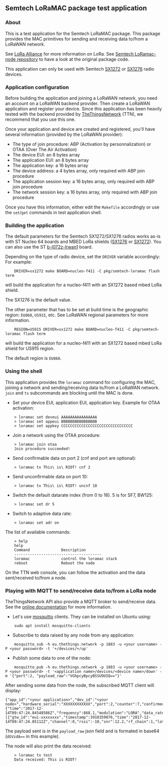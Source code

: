 ## Semtech LoRaMAC package test application

### About

This is a test application for the Semtech LoRaMAC package. This package
provides the MAC primitives for sending and receiving data to/from a
LoRaWAN network.

See [LoRa Alliance](https://www.lora-alliance.org/) for more information on LoRa.
See [Semtech LoRamac-node repository](https://github.com/Lora-net/LoRaMac-node)
to have a look at the original package code.

This application can only be used with Semtech
[SX1272](http://www.semtech.com/images/datasheet/sx1272.pdf) or
[SX1276](http://www.semtech.com/images/datasheet/sx1276.pdf) radio devices.

### Application configuration

Before building the application and joining a LoRaWAN network, you need an
account on a LoRaWAN backend provider. Then create a LoRaWAN application and
register your device.
Since this application has been heavily tested with the backend provided by
[TheThingsNetwork](https://www.thethingsnetwork.org/) (TTN), we recommend that
you use this one.

Once your application and device are created and registered, you'll have
several information (provided by the LoRaWAN provider):
* The type of join procedure: ABP (Activation by personnalization) or OTAA (Over
The Air Activation)
* The device EUI: an 8 bytes array
* The application EUI: an 8 bytes array
* The application key: a 16 bytes array
* The device address: a 4 bytes array, only required with ABP join procedure
* The application session key: a 16 bytes array, only required with ABP join procedure
* The network session key: a 16 bytes array, only required with ABP join procedure

Once you have this information, either edit the `Makefile` accordingly or
use the `set`/`get` commands in test application shell.

### Building the application

The default parameters for the Semtech SX1272/SX1276 radios works as-is with
ST Nucleo 64 boards and MBED LoRa shields
([SX1276](https://os.mbed.com/components/SX1276MB1xAS/) or
[SX1272](https://os.mbed.com/components/SX1272MB2xAS/)). You can also use the
ST [b-l072z-lrwan1](http://www.st.com/en/evaluation-tools/b-l072z-lrwan1.html)
board.

Depending on the type of radio device, set the `DRIVER` variable accordingly:
For example:
```
    DRIVER=sx1272 make BOARD=nucleo-f411 -C pkg/semtech-loramac flash term
```
will build the application for a nucleo-f411 with an SX1272 based mbed LoRa shield.

The SX1276 is the default value.

The other parameter that has to be set at build time is the geographic region:
`EU868`, `US915`, etc. See LoRaWAN regional parameters for more information.

```
    REGION=US915 DRIVER=sx1272 make BOARD=nucleo-f411 -C pkg/semtech-loramac flash term
```
will build the application for a nucleo-f411 with an SX1272 based mbed LoRa shield
for US915 region.

The default region is `EU868`.


### Using the shell

This application provides the `loramac` command for configuring the MAC,
joining a network and sending/receiving data to/from a LoRaWAN network.
`join` and `tx` subcommands are blocking until the MAC is done.

* Set your device EUI, application EUI, application key. Example for OTAA
  activation:
```
    > loramac set deveui AAAAAAAAAAAAAAAA
    > loramac set appeui BBBBBBBBBBBBBBBB
    > loramac set appkey CCCCCCCCCCCCCCCCCCCCCCCCCCCCCCCC
```

* Join a network using the OTAA procedure:
```
    > loramac join otaa
    Join procedure succeeded!
```
* Send confirmable data on port 2 (cnf and port are optional):
```
    > loramac tx This\ is\ RIOT! cnf 2
```
* Send unconfirmable data on port 10:
```
    > loramac tx This\ is\ RIOT! uncnf 10
```
* Switch the default datarate index (from 0 to 16). 5 is for SF7, BW125:
```
    > loramac set dr 5
```
* Switch to adaptive data rate:
```
    > loramac set adr on
```
The list of available commands:
```
    > help
    help
    Command              Description
    ---------------------------------------
    loramac              control the loramac stack
    reboot               Reboot the node
```

On the TTN web console, you can follow the activation and the data
sent/received to/from a node.

### Playing with MQTT to send/receive data to/from a LoRa node

TheThingsNetwork API also provide a MQTT broker to send/receive data.
See the
[online documentation](https://www.thethingsnetwork.org/docs/applications/mqtt/api.html)
for more information.

* Let's use [mosquitto](https://mosquitto.org/) clients. They can be installed
on Ubuntu using:
```
    sudo apt install mosquitto-clients
```
* Subscribe to data raised by any node from any application:
```
    mosquitto_sub -h eu.thethings.network -p 1883 -u <your username> -P <your password> -t '+/devices/+/up'
```
* Publish some data to one of the node:
```
    mosquitto_pub -h eu.thethings.network -p 1883 -u <your username> -P <your password> -t '<application name>/devices/<device name>/down' -m '{"port":2, "payload_raw":"VGhpcyBpcyBSSU9UIQ=="}'
```

After sending some data from the node, the subscribed MQTT client will display:
```
{"app_id":"<your application>","dev_id":"<your node>","hardware_serial":"XXXXXXXXXXXX","port":2,"counter":7,"confirmed":true,"payload_raw":"dGVzdA==","metadata":{"time":"2017-12-14T09:47:24.84548586Z","frequency":868.1,"modulation":"LORA","data_rate":"SF12BW125","coding_rate":"4/5","gateways":[{"gtw_id":"eui-xxxxxxxx","timestamp":3910359076,"time":"2017-12-14T09:47:24.85112Z","channel":0,"rssi":-10,"snr":12.2,"rf_chain":1,"latitude":48.715027,"longitude":2.2059395,"altitude":157,"location_source":"registry"}]}}
```
The payload sent is in the `payload_raw` json field and is formated in base64
(`dGVzdA==` in this example).

The node will also print the data received:
```
    > loramac tx test
    Data received: This is RIOT!
```